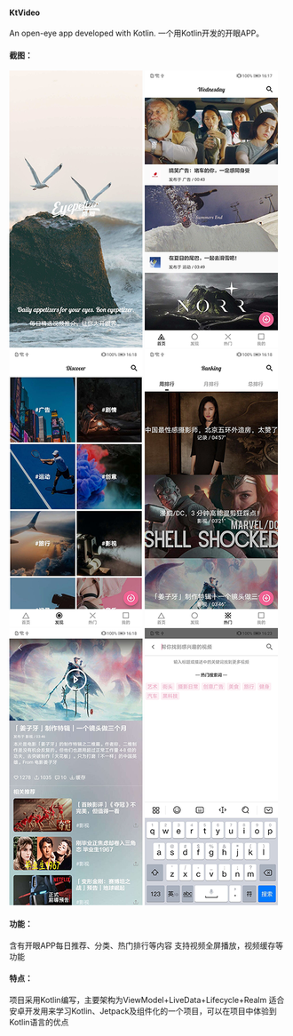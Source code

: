 #### KtVideo
An open-eye app developed with Kotlin. 一个用Kotlin开发的开眼APP。

#### 截图：
![1.png](https://github.com/yuzhentao/KtVideo/blob/master/screenshot/1.png)
![2.png](https://github.com/yuzhentao/KtVideo/blob/master/screenshot/2.png)
![3.png](https://github.com/yuzhentao/KtVideo/blob/master/screenshot/3.png)
![4.png](https://github.com/yuzhentao/KtVideo/blob/master/screenshot/4.png)
![5.png](https://github.com/yuzhentao/KtVideo/blob/master/screenshot/5.png)
![6.png](https://github.com/yuzhentao/KtVideo/blob/master/screenshot/6.png)

#### 功能：
含有开眼APP每日推荐、分类、热门排行等内容
支持视频全屏播放，视频缓存等功能

#### 特点：
项目采用Kotlin编写，主要架构为ViewModel+LiveData+Lifecycle+Realm
适合安卓开发用来学习Kotlin、Jetpack及组件化的一个项目，可以在项目中体验到Kotlin语言的优点
